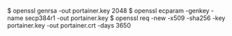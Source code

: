 $ openssl genrsa -out portainer.key 2048 
$ openssl ecparam -genkey -name secp384r1 -out portainer.key 
$ openssl req -new -x509 -sha256 -key portainer.key -out portainer.crt -days 3650 
